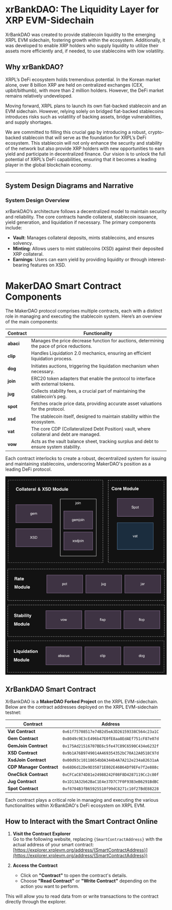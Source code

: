 # xrBankDAO: The Liquidity Layer for XRP EVM-Sidechain

XrBankDAO was created to provide stablecoin liquidity to the emerging XRPL EVM sidechain, fostering growth within the ecosystem. Additionally, it was developed to enable XRP holders who supply liquidity to utilize their assets more efficiently and, if needed, to use stablecoins with low volatility.

## Why xrBankDAO?

XRPL’s DeFi ecosystem holds tremendous potential. In the Korean market alone, over 8 billion XRP are held on centralized exchanges (CEX, upbit/bithumb), with more than 2 million holders. However, the DeFi market remains relatively undeveloped.

Moving forward, XRPL plans to launch its own fiat-backed stablecoin and an EVM sidechain. However, relying solely on bridged fiat-backed stablecoins introduces risks such as volatility of backing assets, bridge vulnerabilities, and supply shortages.

We are committed to filling this crucial gap by introducing a robust, crypto-backed stablecoin that will serve as the foundation for XRPL’s DeFi ecosystem. This stablecoin will not only enhance the security and stability of the network but also provide XRP holders with new opportunities to earn yield and participate in decentralized finance. Our vision is to unlock the full potential of XRPL’s DeFi capabilities, ensuring that it becomes a leading player in the global blockchain economy.

---

## System Design Diagrams and Narrative

### System Design Overview

xrBankDAO’s architecture follows a decentralized model to maintain security and reliability. The core contracts handle collateral, stablecoin issuance, yield generation, and liquidation if necessary. The primary components include:

- **Vault**: Manages collateral deposits, mints stablecoins, and ensures solvency.
- **Minting**: Allows users to mint stablecoins (XSD) against their deposited XRP collateral.
- **Earnings**: Users can earn yield by providing liquidity or through interest-bearing features on XSD.

# MakerDAO Smart Contract Components

The MakerDAO protocol comprises multiple contracts, each with a distinct role in managing and executing the stablecoin system. Here’s an overview of the main components:

| **Contract** | **Functionality**                                                                           |
| ------------ | ------------------------------------------------------------------------------------------- |
| **abaci**    | Manages the price decrease function for auctions, determining the pace of price reductions. |
| **clip**     | Handles Liquidation 2.0 mechanics, ensuring an efficient liquidation process.               |
| **dog**      | Initiates auctions, triggering the liquidation mechanism when necessary.                    |
| **join**     | ERC20 token adapters that enable the protocol to interface with external tokens.            |
| **jug**      | Collects stability fees, a crucial part of maintaining the stablecoin’s peg.                |
| **spot**     | Fetches oracle price data, providing accurate asset valuations for the protocol.            |
| **xsd**      | The stablecoin itself, designed to maintain stability within the ecosystem.                 |
| **vat**      | The core CDP (Collateralized Debt Position) vault, where collateral and debt are managed.   |
| **vow**      | Acts as the vault balance sheet, tracking surplus and debt to ensure system stability.      |

Each contract interlocks to create a robust, decentralized system for issuing and maintaining stablecoins, underscoring MakerDAO's position as a leading DeFi protocol.

![System Diagram](./Modules.png)

## XrBankDAO Smart Contract

XrBankDAO is a **MakerDAO Forked Project** on the XRPL EVM-sidechain. Below are the contract addresses deployed on the XRPL EVM-sidechain testnet:

| Contract                 | Address                                      |
| ------------------------ | -------------------------------------------- |
| **Vat Contract**         | `0x61f75708517e74B2d5eA3D26159338C564c23a1C` |
| **Gem Contract**         | `0x8049c9E3cE496b47E0fE8aa8EdAEf751cF87e07d` |
| **GemJoin Contract**     | `0x175Ad21516707BE6c5fe47C89C6590C434e6232f` |
| **XSD Contract**         | `0x9b1A76B9749014A469354352bC70A12A0518C97d` |
| **XsdJoin Contract**     | `0x00d93c10118654bDA344b4A7A212e234a82631aA` |
| **CDP Manager Contract** | `0x68D6d12De9D35871E802E46B64Df9EFe7f2e888c` |
| **OneClick Contract**    | `0xCFCaC874D81e24988242F08F8D4287119Cc2c80f` |
| **Jug Contract**         | `0x1D13A32b62BaC1E4e37D7C7F0F93B3eB6291BdBC` |
| **Spot Contract**        | `0xf8704B3fB65925510f99dC8271c10f27BdE88228` |

Each contract plays a critical role in managing and executing the various functionalities within XrBankDAO's DeFi ecosystem on XRPL EVM.

## How to Interact with the Smart Contract Online

1. **Visit the Contract Explorer**  
   Go to the following website, replacing `{SmartContractAddress}` with the actual address of your smart contract:  
   [https://explorer.xrplevm.org/address/{SmartContractAddress}](https://explorer.xrplevm.org/address/{SmartContractAddress})

2. **Access the Contract**
   - Click on **"Contract"** to open the contract's details.
   - Choose **"Read Contract"** or **"Write Contract"** depending on the action you want to perform.

This will allow you to read data from or write transactions to the contract directly through the explorer.

